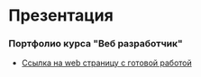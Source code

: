 # Презентация 
### Портфолио курса "Веб разработчик"

* [Ссылка на web страницу с готовой работой](https://myasoedas.github.io/converting-to-a-flex-container/)

